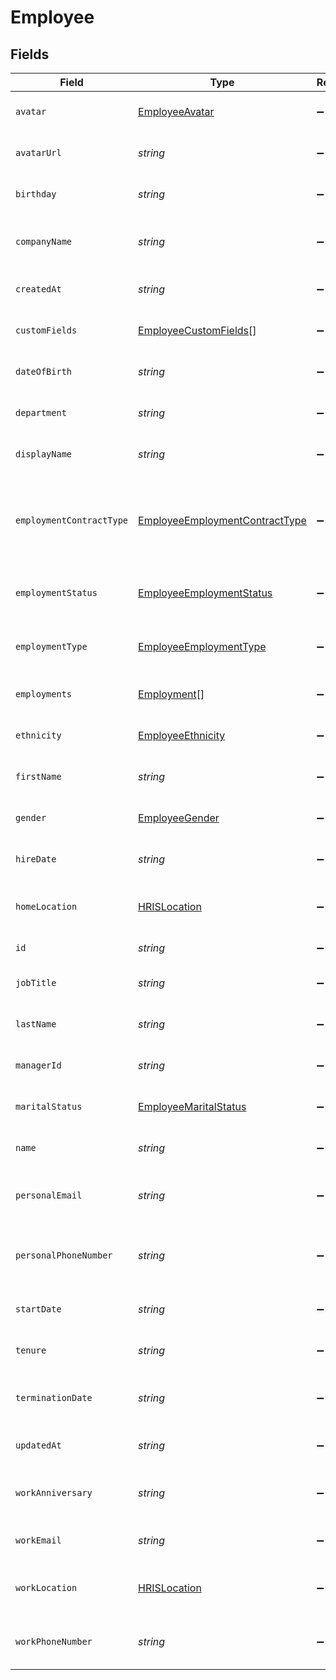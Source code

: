 # Employee


## Fields

| Field                                                                                   | Type                                                                                    | Required                                                                                | Description                                                                             | Example                                                                                 |
| --------------------------------------------------------------------------------------- | --------------------------------------------------------------------------------------- | --------------------------------------------------------------------------------------- | --------------------------------------------------------------------------------------- | --------------------------------------------------------------------------------------- |
| `avatar`                                                                                | [EmployeeAvatar](../../models/shared/employeeavatar.md)                                 | :heavy_minus_sign:                                                                      | The employee avatar                                                                     |                                                                                         |
| `avatarUrl`                                                                             | *string*                                                                                | :heavy_minus_sign:                                                                      | The employee avatar Url                                                                 | https://example.com/avatar.png                                                          |
| `birthday`                                                                              | *string*                                                                                | :heavy_minus_sign:                                                                      | The employee birthday                                                                   | 2023-06-14T00:00:00Z                                                                    |
| `companyName`                                                                           | *string*                                                                                | :heavy_minus_sign:                                                                      | The employee company name                                                               | Example Corp                                                                            |
| `createdAt`                                                                             | *string*                                                                                | :heavy_minus_sign:                                                                      | The created_at date                                                                     | 2023-06-14T01:00:00Z                                                                    |
| `customFields`                                                                          | [EmployeeCustomFields](../../models/shared/employeecustomfields.md)[]                   | :heavy_minus_sign:                                                                      | The employee custom fields                                                              |                                                                                         |
| `dateOfBirth`                                                                           | *string*                                                                                | :heavy_minus_sign:                                                                      | The employee date_of_birth                                                              | 1990-01-01                                                                              |
| `department`                                                                            | *string*                                                                                | :heavy_minus_sign:                                                                      | The employee department                                                                 | Physics                                                                                 |
| `displayName`                                                                           | *string*                                                                                | :heavy_minus_sign:                                                                      | The employee display name                                                               | Sir Issac Newton                                                                        |
| `employmentContractType`                                                                | [EmployeeEmploymentContractType](../../models/shared/employeeemploymentcontracttype.md) | :heavy_minus_sign:                                                                      | The employment work schedule type (e.g., full-time, part-time)                          |                                                                                         |
| `employmentStatus`                                                                      | [EmployeeEmploymentStatus](../../models/shared/employeeemploymentstatus.md)             | :heavy_minus_sign:                                                                      | The employee employment status                                                          |                                                                                         |
| `employmentType`                                                                        | [EmployeeEmploymentType](../../models/shared/employeeemploymenttype.md)                 | :heavy_minus_sign:                                                                      | The employee employment type                                                            |                                                                                         |
| `employments`                                                                           | [Employment](../../models/shared/employment.md)[]                                       | :heavy_minus_sign:                                                                      | The employee employments                                                                |                                                                                         |
| `ethnicity`                                                                             | [EmployeeEthnicity](../../models/shared/employeeethnicity.md)                           | :heavy_minus_sign:                                                                      | The employee ethnicity                                                                  |                                                                                         |
| `firstName`                                                                             | *string*                                                                                | :heavy_minus_sign:                                                                      | The employee first name                                                                 | Issac                                                                                   |
| `gender`                                                                                | [EmployeeGender](../../models/shared/employeegender.md)                                 | :heavy_minus_sign:                                                                      | The employee gender                                                                     |                                                                                         |
| `hireDate`                                                                              | *string*                                                                                | :heavy_minus_sign:                                                                      | The employee hire date                                                                  | 2022-01-01                                                                              |
| `homeLocation`                                                                          | [HRISLocation](../../models/shared/hrislocation.md)                                     | :heavy_minus_sign:                                                                      | The employee home location                                                              |                                                                                         |
| `id`                                                                                    | *string*                                                                                | :heavy_minus_sign:                                                                      | The employee ID                                                                         | 1687-3                                                                                  |
| `jobTitle`                                                                              | *string*                                                                                | :heavy_minus_sign:                                                                      | The employee job title                                                                  | Physicist                                                                               |
| `lastName`                                                                              | *string*                                                                                | :heavy_minus_sign:                                                                      | The employee last name                                                                  | Newton                                                                                  |
| `managerId`                                                                             | *string*                                                                                | :heavy_minus_sign:                                                                      | The employee manager ID                                                                 | 67890                                                                                   |
| `maritalStatus`                                                                         | [EmployeeMaritalStatus](../../models/shared/employeemaritalstatus.md)                   | :heavy_minus_sign:                                                                      | The employee marital status                                                             |                                                                                         |
| `name`                                                                                  | *string*                                                                                | :heavy_minus_sign:                                                                      | The employee name                                                                       | Issac Newton                                                                            |
| `personalEmail`                                                                         | *string*                                                                                | :heavy_minus_sign:                                                                      | The employee personal email                                                             | isaac.newton@example.com                                                                |
| `personalPhoneNumber`                                                                   | *string*                                                                                | :heavy_minus_sign:                                                                      | The employee personal phone number                                                      | +1234567890                                                                             |
| `startDate`                                                                             | *string*                                                                                | :heavy_minus_sign:                                                                      | The employee start date                                                                 | 2022-01-01                                                                              |
| `tenure`                                                                                | *string*                                                                                | :heavy_minus_sign:                                                                      | The employee tenure                                                                     | 2                                                                                       |
| `terminationDate`                                                                       | *string*                                                                                | :heavy_minus_sign:                                                                      | The employee termination date                                                           | 2023-06-14T00:00:00Z                                                                    |
| `updatedAt`                                                                             | *string*                                                                                | :heavy_minus_sign:                                                                      | The updated_at date                                                                     | 2023-06-14T01:00:00Z                                                                    |
| `workAnniversary`                                                                       | *string*                                                                                | :heavy_minus_sign:                                                                      | The employee work anniversary                                                           | 2022-06-14T00:00:00Z                                                                    |
| `workEmail`                                                                             | *string*                                                                                | :heavy_minus_sign:                                                                      | The employee work email                                                                 | newton@example.com                                                                      |
| `workLocation`                                                                          | [HRISLocation](../../models/shared/hrislocation.md)                                     | :heavy_minus_sign:                                                                      | The employee work location                                                              |                                                                                         |
| `workPhoneNumber`                                                                       | *string*                                                                                | :heavy_minus_sign:                                                                      | The employee work phone number                                                          | +1234567890                                                                             |
